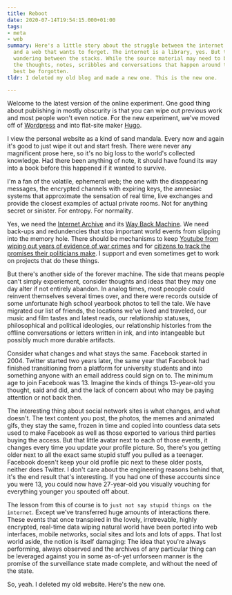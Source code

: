 ```yaml
---
title: Reboot
date: 2020-07-14T19:54:15.000+01:00
tags:
- meta
- web
summary: Here's a little story about the struggle between the internet as an archive
  and a web that wants to forget. The internet is a library, yes. But there are people
  wandering between the stacks. While the source material may need to be eternal,
  the thoughts, notes, scribbles and conversations that happen around them may sometimes
  best be forgotten.
tldr: I deleted my old blog and made a new one. This is the new one.

---
```

Welcome to the latest version of the online experiment. One good thing about publishing in mostly obscurity is that you can wipe out previous work and most people won't even notice. For the new experiment, we've moved off of [Wordpress](https://wordpress.org) and into flat-site maker [Hugo](https://gohugo.io).

I view the personal website as a kind of sand mandala. Every now and again it's good to just wipe it out and start fresh. There were never any magnificent prose here, so it's no big loss to the world's collected knowledge. Had there been anything of note, it should have found its way into a book before this happened if it wanted to survive.

I'm a fan of the volatile, ephemeral web; the one with the disappearing messages, the encrypted channels with expiring keys, the amnesiac systems that approximate the sensation of real time, live exchanges and provide the closest examples of actual private rooms. Not for anything secret or sinister. For entropy. For normality.

Yes, we need the [Internet Archive](https://archive.org) and its [Way Back Machine](https://archive.org/web/). We need back-ups and redundencies that stop important world events from slipping into the memory hole. There should be mechanisms to keep [Youtube from wiping out years of evidence of war crimes](https://www.wired.co.uk/article/chemical-weapons-in-syria-youtube-algorithm-delete-video) and for [citizens to track the promises their politicians make](https://rouhanimeter.com/fa/). I support and even sometimes get to work on projects that do these things.

But there's another side of the forever machine. The side that means people can't simply experiement, consider thoughts and ideas that they may one day alter if not entirely abandon. In analog times, most peoople could reinvent themselves several times over, and there were records outside of some unfortunate high school yearbook photos to tell the tale. We have migrated our list of friends, the locations we've lived and traveled, our music and film tastes and latest reads, our relationship statuses, philosophical and political ideologies, our relationship histories from the offline conversations or letters written in ink, and into intangeable but possibly much more durable artifacts.

Consider what changes and what stays the same. Facebook started in 2004. Twitter started two years later, the same year that Facebook had finished transitioning from a platform for university students and into something anyone with an email address could sign on to. The minimum age to join Facebook was 13. Imagine the kinds of things 13-year-old you thought, said and did, and the lack of concern about who may be paying attention or not back then.

The interesting thing about social network sites is what changes, and what doesn't. The text content you post, the photos, the memes and animated gifs, they stay the same, frozen in time and copied into countless data sets used to make Facebook as well as those exported to various third parties buying the access. But that little avatar next to each of those events, it changes every time you update your profile picture. So, there's you getting older next to all the exact same stupid stuff you pulled as a teenager. Facebook doesn't keep your old profile pic next to these older posts, neither does Twitter. I don't care about the engineering reasons behind that, it's the end result that's interesting. If you had one of these accounts since you were 13, you could now have 27-year-old you visually vouching for everything younger you spouted off about.

The lesson from this of course is to `just not say stupid things on the internet`. Except we've transferred huge amounts of interactions there. These events that once transpired in the lovely, irretrevable, highly encrypted, real-time data wiping natural world have been ported into web interfaces, mobile networks, social sites and lots and lots of apps. That lost world aside, the notion is itself damaging: The idea that you're always performing, always observed and the archives of any particular thing can be leveraged against you in some as-of-yet unforseen manner is the promise of the surveillance state made complete, and without the need of the state.

So, yeah. I deleted my old website. Here's the new one.